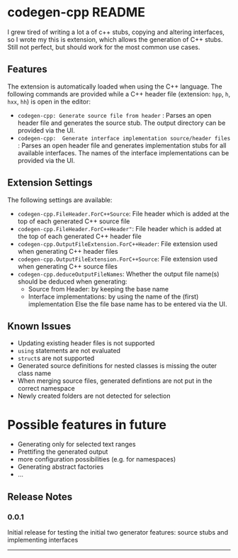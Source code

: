 # codegen-cpp README

I grew tired of writing a lot a of c++ stubs, copying and altering interfaces, so I wrote my this is extension, which allows the generation of C++ stubs. 
Still not perfect, but should work for the most common use cases.
## Features
The extension is automatically loaded when using the C++ language. 
The following commands are provided while a C++ header file (extension: `hpp`, `h`, `hxx`, `hh`)  is open in the editor:

* `codegen-cpp: Generate source file from header` : Parses an open header file and generates the source stub. The output directory can be provided via the UI.
* `codegen-cpp:  Generate interface implementation source/header files` : Parses an open header file and generates implementation stubs for all available interfaces. The names of the interface implementations can be provided via the UI.

## Extension Settings

The following settings are available:

* `codegen-cpp.FileHeader.ForC++Source`: File header which is added at the top of each generated C++ source file
* `codegen-cpp.FileHeader.ForC++Header"`: File header which is added at the top of each generated C++ header file
* `codegen-cpp.OutputFileExtension.ForC++Header`: File extension used when generating C++ header files
* `codegen-cpp.OutputFileExtension.ForC++Source`: File extension used when generating C++ source files
* `codegen-cpp.deduceOutputFileNames`: Whether the output file name(s) should be deduced when generating:
    * Source from Header: by keeping the base name
    * Interface implementations: by using the name of the (first) implementation
    Else the file base name has to be entered via the UI.

## Known Issues

* Updating existing header files is not supported
* `using` statements are not evaluated
* `struct`s are not supported
* Generated source definitions for nested classes is missing the outer class name
* When merging source files, generated defintions are not put in the correct namespace 
* Newly created folders are not detected for selection

# Possible features in future
* Generating only for selected text ranges
* Prettifing the generated output 
* more configuration possibilities (e.g. for namespaces)
* Generating abstract factories
* ...
## Release Notes


### 0.0.1

Initial release for testing the initial two generator features: source stubs and implementing interfaces

-----------------------------------------------------------------------------------------------------------
